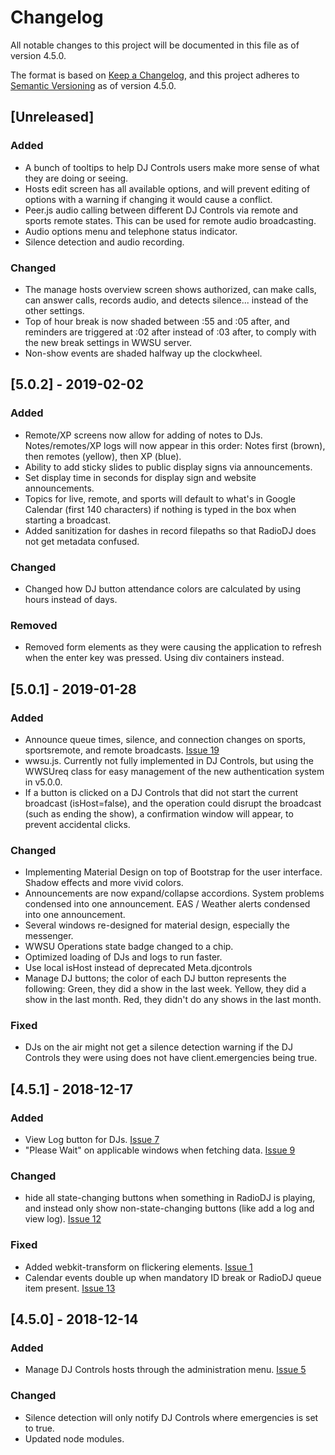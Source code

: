 # Changelog
All notable changes to this project will be documented in this file as of version 4.5.0.

The format is based on [Keep a Changelog](https://keepachangelog.com/en/1.0.0/),
and this project adheres to [Semantic Versioning](https://semver.org/spec/v2.0.0.html) as of version 4.5.0.

## [Unreleased]
### Added
 - A bunch of tooltips to help DJ Controls users make more sense of what they are doing or seeing.
 - Hosts edit screen has all available options, and will prevent editing of options with a warning if changing it would cause a conflict.
 - Peer.js audio calling between different DJ Controls via remote and sports remote states. This can be used for remote audio broadcasting.
 - Audio options menu and telephone status indicator.
 - Silence detection and audio recording.


### Changed
 - The manage hosts overview screen shows authorized, can make calls, can answer calls, records audio, and detects silence... instead of the other settings.
 - Top of hour break is now shaded between :55 and :05 after, and reminders are triggered at :02 after instead of :03 after, to comply with the new break settings in WWSU server.
 - Non-show events are shaded halfway up the clockwheel.

## [5.0.2] - 2019-02-02
### Added
 - Remote/XP screens now allow for adding of notes to DJs. Notes/remotes/XP logs will now appear in this order: Notes first (brown), then remotes (yellow), then XP (blue).
 - Ability to add sticky slides to public display signs via announcements.
 - Set display time in seconds for display sign and website announcements.
 - Topics for live, remote, and sports will default to what's in Google Calendar (first 140 characters) if nothing is typed in the box when starting a broadcast.
 - Added sanitization for dashes in record filepaths so that RadioDJ does not get metadata confused.

### Changed
 - Changed how DJ button attendance colors are calculated by using hours instead of days.

### Removed
 - Removed form elements as they were causing the application to refresh when the enter key was pressed. Using div containers instead.

## [5.0.1] - 2019-01-28
### Added
 - Announce queue times, silence, and connection changes on sports, sportsremote, and remote broadcasts. [Issue 19](https://github.com/Lovinity/wwsu-dj-controls/issues/19)
 - wwsu.js. Currently not fully implemented in DJ Controls, but using the WWSUreq class for easy management of the new authentication system in v5.0.0.
 - If a button is clicked on a DJ Controls that did not start the current broadcast (isHost=false), and the operation could disrupt the broadcast (such as ending the show), a confirmation window will appear, to prevent accidental clicks.

### Changed
 - Implementing Material Design on top of Bootstrap for the user interface. Shadow effects and more vivid colors.
 - Announcements are now expand/collapse accordions. System problems condensed into one announcement. EAS / Weather alerts condensed into one announcement.
 - Several windows re-designed for material design, especially the messenger.
 - WWSU Operations state badge changed to a chip.
 - Optimized loading of DJs and logs to run faster.
 - Use local isHost instead of deprecated Meta.djcontrols
 - Manage DJ buttons; the color of each DJ button represents the following: Green, they did a show in the last week. Yellow, they did a show in the last month. Red, they didn't do any shows in the last month.

### Fixed
 - DJs on the air might not get a silence detection warning if the DJ Controls they were using does not have client.emergencies being true.

## [4.5.1] - 2018-12-17
### Added
 - View Log button for DJs. [Issue 7](https://github.com/Lovinity/wwsu-dj-controls/issues/7)
 - "Please Wait" on applicable windows when fetching data. [Issue 9](https://github.com/Lovinity/wwsu-dj-controls/issues/9)
 
### Changed
 - hide all state-changing buttons when something in RadioDJ is playing, and instead only show non-state-changing buttons (like add a log and view log). [Issue 12](https://github.com/Lovinity/wwsu-dj-controls/issues/12)
 
### Fixed
 - Added webkit-transform on flickering elements. [Issue 1](https://github.com/Lovinity/wwsu-dj-controls/issues/1)
 - Calendar events double up when mandatory ID break or RadioDJ queue item present. [Issue 13](https://github.com/Lovinity/wwsu-dj-controls/issues/13)

## [4.5.0] - 2018-12-14
### Added
 - Manage DJ Controls hosts through the administration menu. [Issue 5](https://github.com/Lovinity/wwsu-dj-controls/issues/5)
 
### Changed
 - Silence detection will only notify DJ Controls where emergencies is set to true.
 - Updated node modules.